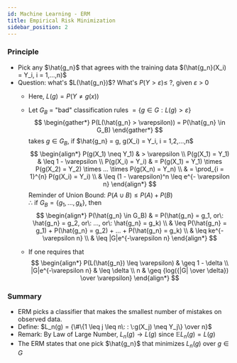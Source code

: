 ```yaml
---
id: Machine Learning - ERM
title: Empirical Risk Minimization
sidebar_position: 2
---
```


### Principle

- Pick any $\hat{g_n}$ that agrees with the training data $(\hat{g_n}(X_i) = Y_i, i = 1,...,n)$  
- Question: what's $L(\hat{g_n})$? What's $P(Y > \varepsilon) \leq$ ?, given $\varepsilon$ > 0  
    - Here, $L(g) = P(Y\neq g(x))$  
    - Let $G_B$ = "bad" classification rules $=\{g \in G: L(g) > \varepsilon\}$  
        $$
        \begin{gather*}
        P(L(\hat{g_n} > \varepsilon)) = P(\hat{g_n} \in G_B)
        \end{gather*}
        $$
        takes $g \in G_B$, if $\hat{g_n} = g, g(X_i) = Y_i, i = 1,2,...,n$  
        $$
        \begin{align*}
        P(g(X_1) \neq Y_1) & > \varepsilon \\
        P(g(X_1) = Y_1) & \leq 1 - \varepsilon \\
        P(g(X_i) = Y_i) & = P(g(X_1) = Y_1) \times P(g(X_2) = Y_2) \times ... \times P(g(X_n) = Y_n) \\
        & = \prod_{i = 1}^{n} P(g(X_i) = Y_i) \\
        & \leq (1 - \varepsilon)^n \leq e^{- \varepsilon n}
        \end{align*}  
        $$
        Reminder of Union Bound: $P(A \cup B) \leq P(A) + P(B)$  
        $\therefore$ if $G_B = \{g_1, ..., g_k\}$, then  
        $$
        \begin{align*}
        P(\hat{g_n} \in G_B) & = P(\hat{g_n} = g_1, or\: \hat{g_n} = g_2, or\: ..., or\: \hat{g_n} = g_k) \\
        & \leq P(\hat{g_n} = g_1) + P(\hat{g_n} = g_2) + ... + P(\hat{g_n} = g_k) \\
        & \leq ke^{-\varepsilon n} \\
        & \leq |G|e^{-\varepsilon n}
        \end{align*}  
        $$

    - If one requires that 
        $$
        \begin{align*}
        P(L(\hat{g_n}) \leq \varepsilon) & \geq 1 - \delta \\
        |G|e^{-\varepsilon n} & \leq \delta \\
        n & \geq {log({|G| \over \delta}) \over \varepsilon}
        \end{align*}  
        $$

### Summary

- ERM picks a classifier that makes the smallest number of mistakes on observed data.  
- Define: $L_n(g) = {\#\{1 \leq j \leq n\: : \:g(X_j) \neq Y_j\} \over n}$  
- Remark: By Law of Large Number, $L_n(g) \rightarrow L(g)$ since $\mathbb{E}L_n(g) = L(g)$  
- The ERM states that one pick $\hat{g_n}$ that minimizes $L_n(g)$ over $g \in G$